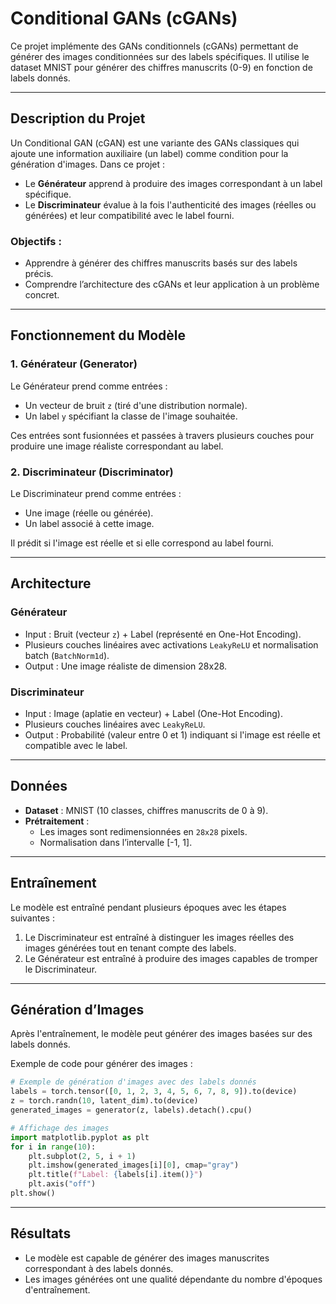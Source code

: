 # Conditional GANs (cGANs)

Ce projet implémente des GANs conditionnels (cGANs) permettant de générer des images conditionnées sur des labels spécifiques. Il utilise le dataset MNIST pour générer des chiffres manuscrits (0-9) en fonction de labels donnés.

---

## **Description du Projet**

Un Conditional GAN (cGAN) est une variante des GANs classiques qui ajoute une information auxiliaire (un label) comme condition pour la génération d'images.
Dans ce projet :
- Le **Générateur** apprend à produire des images correspondant à un label spécifique.
- Le **Discriminateur** évalue à la fois l'authenticité des images (réelles ou générées) et leur compatibilité avec le label fourni.

### **Objectifs :**
- Apprendre à générer des chiffres manuscrits basés sur des labels précis.
- Comprendre l’architecture des cGANs et leur application à un problème concret.

---

## **Fonctionnement du Modèle**

### **1. Générateur (Generator)**
Le Générateur prend comme entrées :
- Un vecteur de bruit `z` (tiré d'une distribution normale).
- Un label `y` spécifiant la classe de l'image souhaitée.

Ces entrées sont fusionnées et passées à travers plusieurs couches pour produire une image réaliste correspondant au label.

### **2. Discriminateur (Discriminator)**
Le Discriminateur prend comme entrées :
- Une image (réelle ou générée).
- Un label associé à cette image.

Il prédit si l'image est réelle et si elle correspond au label fourni.

---

## **Architecture**

### **Générateur**
- Input : Bruit (vecteur `z`) + Label (représenté en One-Hot Encoding).
- Plusieurs couches linéaires avec activations `LeakyReLU` et normalisation batch (`BatchNorm1d`).
- Output : Une image réaliste de dimension 28x28.

### **Discriminateur**
- Input : Image (aplatie en vecteur) + Label (One-Hot Encoding).
- Plusieurs couches linéaires avec `LeakyReLU`.
- Output : Probabilité (valeur entre 0 et 1) indiquant si l'image est réelle et compatible avec le label.

---

## **Données**

- **Dataset** : MNIST (10 classes, chiffres manuscrits de 0 à 9).
- **Prétraitement** :
  - Les images sont redimensionnées en `28x28` pixels.
  - Normalisation dans l’intervalle [-1, 1].

---

## **Entraînement**

Le modèle est entraîné pendant plusieurs époques avec les étapes suivantes :
1. Le Discriminateur est entraîné à distinguer les images réelles des images générées tout en tenant compte des labels.
2. Le Générateur est entraîné à produire des images capables de tromper le Discriminateur.

---

## **Génération d’Images**

Après l'entraînement, le modèle peut générer des images basées sur des labels donnés.

Exemple de code pour générer des images :

```python
# Exemple de génération d'images avec des labels donnés
labels = torch.tensor([0, 1, 2, 3, 4, 5, 6, 7, 8, 9]).to(device)
z = torch.randn(10, latent_dim).to(device)
generated_images = generator(z, labels).detach().cpu()

# Affichage des images
import matplotlib.pyplot as plt
for i in range(10):
    plt.subplot(2, 5, i + 1)
    plt.imshow(generated_images[i][0], cmap="gray")
    plt.title(f"Label: {labels[i].item()}")
    plt.axis("off")
plt.show()
```

---

## **Résultats**

- Le modèle est capable de générer des images manuscrites correspondant à des labels donnés.
- Les images générées ont une qualité dépendante du nombre d'époques d'entraînement.


